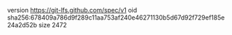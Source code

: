 version https://git-lfs.github.com/spec/v1
oid sha256:678409a786d9f289c11aa753af240e46271130b5d67d92f729ef185e24a2d52b
size 2472
